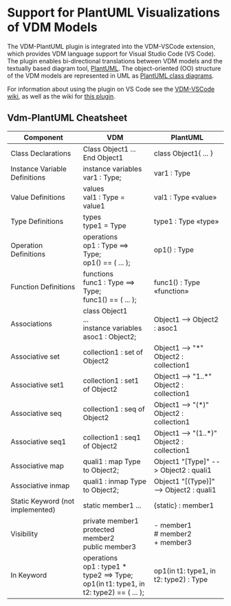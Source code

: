 # Support for PlantUML Visualizations of VDM Models 
The VDM-PlantUML plugin is integrated into the VDM-VSCode extension, which provides VDM language support for Visual Studio Code (VS Code). 
The plugin enables bi-directional translations between VDM models and the textually based diagram tool, [PlantUML](https://plantuml.com/). 
The object-oriented (OO) structure of the VDM models are represented in UML as [PlantUML class diagrams](https://plantuml.com/class-diagram).

For information about using the plugin on VS Code see the [VDM-VSCode wiki](https://github.com/overturetool/vdm-vscode/wiki/Translation#Translate-to-UML), as well as the wiki for [this plugin](https://github.com/jolnd/vdm-plantuml-plugin/wiki).


## Vdm-PlantUML Cheatsheet 

| Component | VDM | PlantUML |
| ----------- | ----------- | ----------- |
| Class Declarations| Class Object1 ... End Object1 | class Object1{ ... } |
| Instance Variable Definitions| instance variables <br /> var1 : Type; | var1 : Type |
| Value Definitions| values <br /> val1 : Type = value1 | val1 : Type «value» |
| Type Definitions| types <br /> type1 = Type | type1 : Type «type»  |
| Operation Definitions| operations <br /> op1 : Type ==> Type; <br /> op1() == ( ... ); | op1() : Type |
| Function Definitions| functions <br /> func1 : Type ==> Type; <br /> func1() == ( ... ); | func1() : Type «function» |
| Associations | class Object1 <br /> ... <br /> instance variables <br /> asoc1 : Object2;| Object1 --> Object2 : asoc1 |
| Associative set | collection1 : set of Object2 | Object1 --> "*" Object2 : collection1 |
| Associative set1 | collection1 : set1 of Object2 | Object1 --> "1..*" Object2 : collection1 | 
| Associative seq | collection1 : seq of Object2 | Object1 --> "(*)" Object2 : collection1 |
| Associative seq1 | collection1 : seq1 of Object2 | Object1 --> "(1..*)" Object2 : collection1 |
| Associative map | quali1 : map Type to Object2; | Object1 "[Type]" --> Object2 : quali1 |
| Associative inmap | quali1 : inmap Type to Object2; | Object1 "[(Type)]" --> Object2 : quali1 |
| Static Keyword (not implemented) | static member1 ... | {static} : member1 |
| Visibility | private member1 <br /> protected member2 <br /> public member3 | - member1 <br /> # member2 <br /> + member3 |
| In Keyword| operations <br /> op1 : type1 * type2 ==> Type; <br /> op1(in t1: type1, in t2: type2) == ( ... ); | op1(in t1: type1, in t2: type2) : Type |

